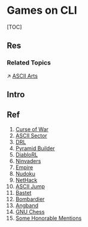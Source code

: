 # Games on CLI

[TOC]



## Res
### Related Topics
↗ [ASCII Arts](../../../🥷🏼%20Operating%20Systems%20(Engineering%20Part)/🪪%20Open%20Source%20(Free%20Software)%20Spirits%20&%20Software%20License/📌%20Awesome%20Open%20Source%20CLI%20Software/ASCII%20Arts.md)



## Intro


## Ref
[Top 10 Command Line Games For Linux]: https://itsfoss.com/best-command-line-games-linux/

[12 Amazing Terminal Based Games for Linux Enthusiasts]: https://www.tecmint.com/best-linux-terminal-console-games/

[👍 Best ASCII Games for Linux That are Insanely Good]: https://itsfoss.com/best-ascii-games/
1. [Curse of War](https://itsfoss.com/best-ascii-games/#1-curse-of-war)
2. [ASCII Sector](https://itsfoss.com/best-ascii-games/#2-ascii-sector)
3. [DRL](https://itsfoss.com/best-ascii-games/#3-drl)
4. [Pyramid Builder](https://itsfoss.com/best-ascii-games/#4-pyramid-builder)
5. [DiabloRL](https://itsfoss.com/best-ascii-games/#5-diablorl)
6. [Ninvaders](https://itsfoss.com/best-ascii-games/#6-ninvaders)
7. [Empire](https://itsfoss.com/best-ascii-games/#7-empire)
8. [Nudoku](https://itsfoss.com/best-ascii-games/#8-nudoku)
9. [NetHack](https://itsfoss.com/best-ascii-games/#9-nethack)
10. [ASCII Jump](https://itsfoss.com/best-ascii-games/#10-ascii-jump)
11. [Bastet](https://itsfoss.com/best-ascii-games/#11-bastet)
12. [Bombardier](https://itsfoss.com/best-ascii-games/#12-bombardier)
13. [Angband](https://itsfoss.com/best-ascii-games/#13-angband)
14. [GNU Chess](https://itsfoss.com/best-ascii-games/#14-gnu-chess)
15. [Some Honorable Mentions](https://itsfoss.com/best-ascii-games/#some-honorable-mentions)
